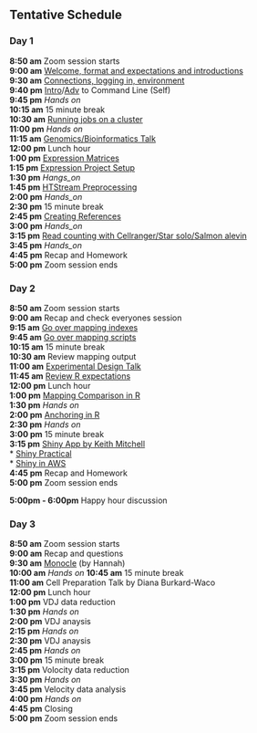 ## Tentative Schedule

### Day 1

**8:50 am**  Zoom session starts    
**9:00 am**  [Welcome, format and expectations and introductions](welcome)    
**9:30 am**  [Connections, logging in, environment](../prerequisites/cli/logging-in)  
**9:40 pm**  [Intro](../prerequisites/cli/command-line-intro)/[Adv](../prerequisites/cli/advanced-command-line) to Command Line (Self)  
**9:45 pm**   _Hands on_  
**10:15 am**  15 minute break  
**10:30 am**  [Running jobs on a cluster](../prerequisites/cli/cluster)      
**11:00 pm**   _Hands on_  
**11:15 am**  [Genomics/Bioinformatics Talk](https://raw.githubusercontent.com/ucdavis-bioinformatics-training/ucdavis-bioinformatics-training.presentations/master/genomics/Genomics_a_perspective_May_2020.pdf)  
**12:00 pm** Lunch hour      
**1:00 pm**   [Expression Matrices](../data_reduction/Expression_Matrix)  
**1:15 pm**  [Expression Project Setup](../data_reduction/project_setup_counting)  
**1:30 pm**  _Hangs_on_  
**1:45 pm**  [HTStream Preprocessing](../data_reduction/scrna_htstream)  
**2:00 pm**  _Hands_on_  
**2:30 pm**  15 minute break  
**2:45 pm**  [Creating References](https://ucdavis-bioinformatics-training.github.io/2020-Advanced_Single_Cell_RNA_Seq/data_reduction/scMapping)    
**3:00 pm**  _Hands_on_  
**3:15 pm** [Read counting with Cellranger/Star solo/Salmon alevin](https://ucdavis-bioinformatics-training.github.io/2020-Advanced_Single_Cell_RNA_Seq/data_reduction/scMapping)    
**3:45 pm** _Hands_on_  
**4:45 pm**  Recap and Homework     
**5:00 pm**  Zoom session ends      

### Day 2

**8:50 am**  Zoom session starts  
**9:00 am** Recap and check everyones session   
**9:15 am** [Go over mapping indexes](https://ucdavis-bioinformatics-training.github.io/2020-Advanced_Single_Cell_RNA_Seq/data_reduction/scMapping)   
**9:45 am** [Go over mapping scripts](https://ucdavis-bioinformatics-training.github.io/2020-Advanced_Single_Cell_RNA_Seq/data_reduction/scMapping)   
**10:15 am**   15 minute break    
**10:30 am** Review mapping output     
**11:00 am**    [Experimental Design Talk](https://raw.githubusercontent.com/ucdavis-bioinformatics-training/ucdavis-bioinformatics-training.presentations/master/singlecell/scRNAseq-expDesign_May_2020.pdf)    
**11:45 am**   [Review R expectations](https://ucdavis-bioinformatics-training.github.io/2020-Advanced_Single_Cell_RNA_Seq/data_analysis/scrna_analysis_prepare)    
**12:00 pm** Lunch hour      
**1:00 pm**  [Mapping Comparison in R](https://ucdavis-bioinformatics-training.github.io/2020-Advanced_Single_Cell_RNA_Seq/data_analysis/Mapping_Comparison_fixed)    
**1:30 pm**  _Hands on_    
**2:00 pm**  [Anchoring in R](https://ucdavis-bioinformatics-training.github.io/2020-Advanced_Single_Cell_RNA_Seq/data_analysis/anchoring_fixed)    
**2:30 pm**  _Hands on_    
**3:00 pm**  15 minute break    
**3:15 pm**  [Shiny App by Keith Mitchell](https://ucdavis-bioinformatics-training.github.io/2020-Advanced_Single_Cell_RNA_Seq/data_analysis/shiny_app_install)     
        *   [Shiny Practical](https://ucdavis-bioinformatics-training.github.io/2020-Advanced_Single_Cell_RNA_Seq/data_analysis/shiny_practical)    
        *   [Shiny in AWS](https://ucdavis-bioinformatics-training.github.io/2020-Advanced_Single_Cell_RNA_Seq/data_analysis/shiny_on_aws)    
**4:45 pm**  Recap and Homework    
**5:00 pm**  Zoom session ends   

**5:00pm - 6:00pm** Happy hour discussion  

### Day 3

**8:50 am**  Zoom session starts  
**9:00 am** Recap and questions  
**9:30 am**  [Monocle](data_analysis/adv_scrnaseq_monocle_fixed) (by Hannah)   
**10:00 am**  _Hands on_
**10:45 am**   15 minute break  
**11:00 am**    Cell Preparation Talk by Diana Burkard-Waco  
**12:00 pm** Lunch hour    
**1:00 pm**  VDJ data reduction  
**1:30 pm**  _Hands on_  
**2:00 pm**  VDJ anaysis  
**2:15 pm**  _Hands on_  
**2:30 pm**  VDJ anaysis  
**2:45 pm**  _Hands on_  
**3:00 pm**  15 minute break    
**3:15 pm**   Volocity data reduction    
**3:30 pm**  _Hands on_  
**3:45 pm**  Velocity data analysis   
**4:00 pm**  _Hands on_   
**4:45 pm** Closing  
**5:00  pm**  Zoom session ends  
